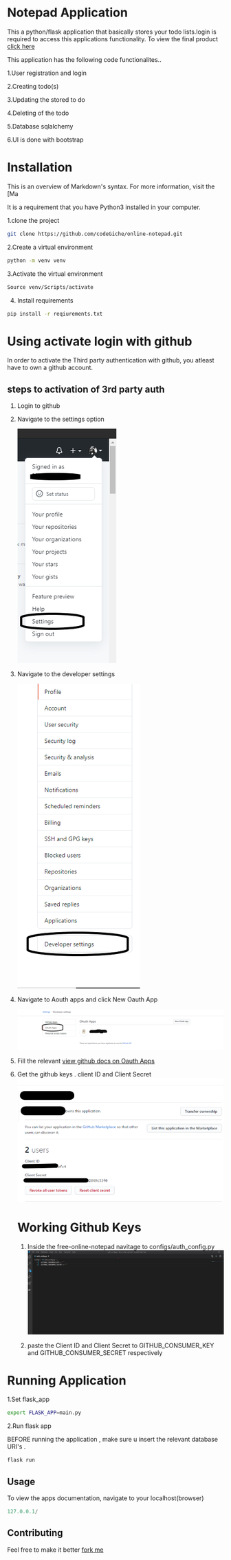 # Notepad Application

This a python/flask application that basically stores your todo lists.login is required to access this applications functionality. To view the final product [click here](https://free-online-notepad.herokuapp.com/login)

This application has the following code functionalites..

1.User registration and login 

2.Creating todo(s)

3.Updating the stored to do

4.Deleting of the todo

5.Database sqlalchemy

6.UI is done with bootstrap


Installation 
=====================

This is an overview of Markdown's syntax.  For more information, visit the [Ma

It is a requirement that you have Python3 installed in your computer.

1.clone the project

```bash
git clone https://github.com/codeGiche/online-notepad.git
```
2.Create a virtual environment
```bash
python -m venv venv
```
3.Activate the virtual environment
```bash
Source venv/Scripts/activate
```
4. Install requirements
```bash
pip install -r reqiurements.txt
```


Using activate login with github
=====================


In order to activate the Third party authentication with github, you  atleast have to own a github account.

## steps to activation of 3rd party auth
  1. Login to github
  2. Navigate to the settings option
  
      ![](.\images\git.png)

  3. Navigate to the developer settings


      ![](.\images\developer_set.png)


  3. Navigate to Aouth apps and click New Oauth App

      ![](.\images\aouth.png)


4. Fill the relevant [view github docs on Oauth Apps](https://developer.github.com/apps/building-oauth-apps/)


5. Get the github keys . client ID and Client Secret
![](.\images\get_keys.png)

   Working Github Keys
   =====================
   1. Inside the free-online-notepad navitage to configs/auth_config.py
   ![](.\images\git_keys.jpg)

   2. paste the Client ID and Client Secret to GITHUB_CONSUMER_KEY and GITHUB_CONSUMER_SECRET respectively



Running Application
=====================
1.Set flask_app 
```bash
export FLASK_APP=main.py
```
2.Run flask app

BEFORE running the application , make sure u insert the relevant database URI's .

```bash
flask run
```

## Usage
To view the apps documentation, navigate to your localhost(browser)
```python
127.0.0.1/
```

## Contributing
Feel free to make it better [fork me](https://github.com/codeGiche/online-notepad.git)

